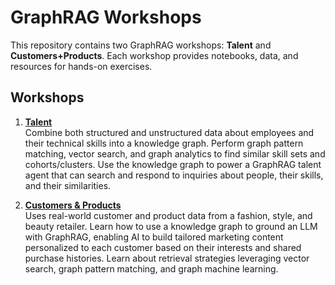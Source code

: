 # GraphRAG Workshops

This repository contains two GraphRAG workshops: **Talent** and **Customers+Products**. Each workshop provides notebooks, data, and resources for hands-on exercises.

## Workshops


1. **[Talent](talent)**  
Combine both structured and unstructured data about employees and their technical skills into a knowledge graph. Perform graph pattern matching, vector search, and graph analytics to find similar skill sets and cohorts/clusters.  Use the knowledge graph to power a GraphRAG talent agent that can search and respond to inquiries about people, their skills, and their similarities.


2. **[Customers & Products](customers-and-products)**  
Uses real-world customer and product data from a fashion, style, and beauty retailer. Learn how to use a knowledge graph to ground an LLM with GraphRAG, enabling AI to build tailored marketing content personalized to each customer based on their interests and shared purchase histories. Learn about retrieval strategies leveraging vector search, graph pattern matching, and graph machine learning.



